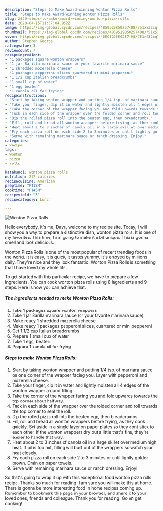 ```yaml
---
description: "Steps to Make Award-winning Wonton Pizza Rolls"
title: "Steps to Make Award-winning Wonton Pizza Rolls"
slug: 2836-steps-to-make-award-winning-wonton-pizza-rolls
date: 2020-04-15T11:57:04.952Z
image: https://img-global.cpcdn.com/recipes/4859529850257408/751x532cq70/wonton-pizza-rolls-recipe-main-photo.jpg
thumbnail: https://img-global.cpcdn.com/recipes/4859529850257408/751x532cq70/wonton-pizza-rolls-recipe-main-photo.jpg
cover: https://img-global.cpcdn.com/recipes/4859529850257408/751x532cq70/wonton-pizza-rolls-recipe-main-photo.jpg
author: Stephen George
ratingvalue: 3
reviewcount: 7
recipeingredient:
- "1 packages square wonton wrappers"
- "1 jar Barilla marinara sauce or your favorite marinara sauce"
- "1 shredded mozerella cheese"
- "1 packages pepperoni slices quartered or mini pepperoni"
- "1 1/2 cup Italian breadcrumbs"
- "1 small cup of water"
- "1 egg beaten"
- "1 canola oil for frying"
recipeinstructions:
- "Start by taking wonton wrapper and putting 1/4 tsp. of marinara sauce on one corner of the wrapper facing you. Layer with pepperoni and mozerella cheese."
- "Take your finger, dip it in water and lightly moisten all 4 edges of the wonton wrapper around filling."
- "Take the corner of the wrapper facing you and fold upwards towards the top corner about halfway."
- "Tuck in each side of the wrapper over the folded corner and roll towards the top corner to seal the roll."
- "Dip the rolled pizza roll into the beaten egg, then breadcrumbs."
- "Fill, roll and bread all wonton wrappers before frying, as they cook quickly. Set aside in a single layer on paper plates so they dont stick to each other. If the wonton wrappers dry out a little that&#39;s fine, they&#39;re easier to handle that way."
- "Heat about 2 to 3 inches of canola oil in a large skillet over medium high heat. If oil is too hot, filling will bust out of the wrappers so watch your heat closely."
- "Fry each pizza roll on each side 2 to 3 minutes or until lightly golden brown. Drain on paper towels."
- "Serve with remaining marinara sauce or ranch dressing. Enjoy!"
categories:
- Recipe
tags:
- wonton
- pizza
- rolls

katakunci: wonton pizza rolls 
nutrition: 277 calories
recipecuisine: American
preptime: "PT18M"
cooktime: "PT45M"
recipeyield: "3"
recipecategory: Lunch

---
```



![Wonton Pizza Rolls](https://img-global.cpcdn.com/recipes/4859529850257408/751x532cq70/wonton-pizza-rolls-recipe-main-photo.jpg)

Hello everybody, it's me, Dave, welcome to my recipe site. Today, I will show you a way to prepare a distinctive dish, wonton pizza rolls. It is one of my favorites. This time, I am going to make it a bit unique. This is gonna smell and look delicious.



Wonton Pizza Rolls is one of the most popular of recent trending foods in the world. It is easy, it is quick, it tastes yummy. It's enjoyed by millions daily. They're nice and they look fantastic. Wonton Pizza Rolls is something that I have loved my whole life.


To get started with this particular recipe, we have to prepare a few ingredients. You can cook wonton pizza rolls using 8 ingredients and 9 steps. Here is how you can achieve that.

<!--inarticleads1-->

##### The ingredients needed to make Wonton Pizza Rolls:

1. Take 1 packages square wonton wrappers
1. Take 1 jar Barilla marinara sauce (or your favorite marinara sauce)
1. Make ready 1 shredded mozerella cheese
1. Make ready 1 packages pepperoni slices, quartered or mini pepperoni
1. Get 1 1/2 cup Italian breadcrumbs
1. Prepare 1 small cup of water
1. Take 1 egg, beaten
1. Prepare 1 canola oil for frying




<!--inarticleads2-->

##### Steps to make Wonton Pizza Rolls:

1. Start by taking wonton wrapper and putting 1/4 tsp. of marinara sauce on one corner of the wrapper facing you. Layer with pepperoni and mozerella cheese.
1. Take your finger, dip it in water and lightly moisten all 4 edges of the wonton wrapper around filling.
1. Take the corner of the wrapper facing you and fold upwards towards the top corner about halfway.
1. Tuck in each side of the wrapper over the folded corner and roll towards the top corner to seal the roll.
1. Dip the rolled pizza roll into the beaten egg, then breadcrumbs.
1. Fill, roll and bread all wonton wrappers before frying, as they cook quickly. Set aside in a single layer on paper plates so they dont stick to each other. If the wonton wrappers dry out a little that&#39;s fine, they&#39;re easier to handle that way.
1. Heat about 2 to 3 inches of canola oil in a large skillet over medium high heat. If oil is too hot, filling will bust out of the wrappers so watch your heat closely.
1. Fry each pizza roll on each side 2 to 3 minutes or until lightly golden brown. Drain on paper towels.
1. Serve with remaining marinara sauce or ranch dressing. Enjoy!




So that's going to wrap it up with this exceptional food wonton pizza rolls recipe. Thanks so much for reading. I am sure you will make this at home. There is gonna be more interesting food in home recipes coming up. Remember to bookmark this page in your browser, and share it to your loved ones, friends and colleague. Thank you for reading. Go on get cooking!
